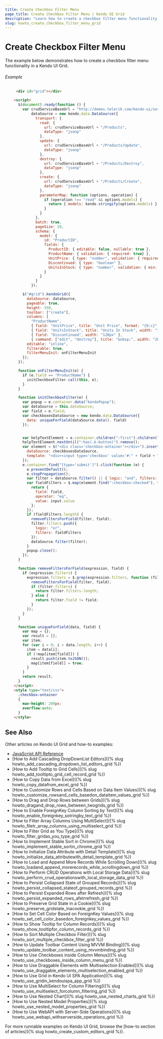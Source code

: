 ```yaml
---
title: Create Checkbox Filter Menu
page_title: Create Checkbox Filter Menu | Kendo UI Grid
description: "Learn how to create a checkbox filter menu functionality in the Kendo UI Grid widget."
slug: howto_create_checkbox_filter_menu_grid
---
```


# Create Checkbox Filter Menu

The example below demonstrates how to create a checkbox filter menu functionality in a Kendo UI Grid.

###### Example

```html
     <div id="grid"></div>

    <script>
      $(document).ready(function () {
        var crudServiceBaseUrl = "http://demos.telerik.com/kendo-ui/service",
            dataSource = new kendo.data.DataSource({
              transport: {
                read: {
                  url: crudServiceBaseUrl + "/Products",
                  dataType: "jsonp"
                },
                update: {
                  url: crudServiceBaseUrl + "/Products/Update",
                  dataType: "jsonp"
                },
                destroy: {
                  url: crudServiceBaseUrl + "/Products/Destroy",
                  dataType: "jsonp"
                },
                create: {
                  url: crudServiceBaseUrl + "/Products/Create",
                  dataType: "jsonp"
                },
                parameterMap: function (options, operation) {
                  if (operation !== "read" && options.models) {
                    return { models: kendo.stringify(options.models) };
                  }
                }
              },
              batch: true,
              pageSize: 20,
              schema: {
                model: {
                  id: "ProductID",
                  fields: {
                    ProductID: { editable: false, nullable: true },
                    ProductName: { validation: { required: true} },
                    UnitPrice: { type: "number", validation: { required: true, min: 1} },
                    Discontinued: { type: "boolean" },
                    UnitsInStock: { type: "number", validation: { min: 0, required: true} }
                  }
                }
              }
            });

        $("#grid").kendoGrid({
          dataSource: dataSource,
          pageable: true,
          height: 550,
          toolbar: ["create"],
          columns: [
            "ProductName",
            { field: "UnitPrice", title: "Unit Price", format: "{0:c}", width: "120px" },
            { field: "UnitsInStock", title: "Units In Stock", width: "120px" },
            { field: "Discontinued", width: "120px" },
            { command: ["edit", "destroy"], title: "&nbsp;", width: "200px"}],
          editable: "inline",
          filterable: true,
          filterMenuInit: onFilterMenuInit
        });
      });

      function onFilterMenuInit(e) {
        if (e.field == "ProductName") {
          initCheckboxFilter.call(this, e);
        }
      }

      function initCheckboxFilter(e) {
        var popup = e.container.data("kendoPopup");
        var dataSource = this.dataSource;
        var field = e.field;
        var checkboxesDataSource = new kendo.data.DataSource({
          data: uniqueForField(dataSource.data(), field)
        });


        var helpTextElement = e.container.children(":first").children(":first");
        helpTextElement.nextUntil(":has(.k-button)").remove();
        var element = $("<div class='checkbox-ontainer'></div>").insertAfter(helpTextElement).kendoListView({
          dataSource: checkboxesDataSource,
          template: "<div><input type='checkbox' value='#:" + field + "#'/>#:" + field + "#</div>"
        });
        e.container.find("[type='submit']").click(function (e) {
          e.preventDefault();
          e.stopPropagation();
          var filter = dataSource.filter() || { logic: "and", filters: [] };
          var fieldFilters = $.map(element.find(":checkbox:checked"), function (input) {            
            return {
              field: field,
              operator: "eq",
              value: input.value
            };
          });
          if (fieldFilters.length) {
            removeFiltersForField(filter, field);
            filter.filters.push({
              logic: "or",
              filters: fieldFilters
            });
            dataSource.filter(filter);
          }
          popup.close();
        });
      }

      function removeFiltersForField(expression, field) {
        if (expression.filters) {
          expression.filters = $.grep(expression.filters, function (filter) {
            removeFiltersForField(filter, field);
            if (filter.filters) {
              return filter.filters.length;
            } else {
              return filter.field != field;
            }
          });
        }
      }

      function uniqueForField(data, field) {
        var map = {};
        var result = [];
        var item;
        for (var i = 0; i < data.length; i++) {
          item = data[i];
          if (!map[item[field]]) {
            result.push(item.toJSON());
            map[item[field]] = true;
          }
        }
        return result;
      }
    </script>
    <style type="text/css">
      .checkbox-ontainer
      {
        max-height: 200px;
        overflow:auto;
      }
    </style>
```

## See Also

Other articles on Kendo UI Grid and how-to examples:

* [JavaScript API Reference](/api/javascript/ui/grid)
* [How to Add Cascading DropDownList Editors]({% slug howto_add_cascading_dropdown_list_editors_grid %})
* [How to Add Tooltip to Grid Cells]({% slug howto_add_tooltipto_grid_cell_record_grid %})
* [How to Copy Data from Excel]({% slug howto_copy_datafrom_excel_grid %})
* [How to Customize Rows and Cells Based on Data Item Values]({% slug howto_customize_rowsand_cells_basedon_dataitem_values_grid %})
* [How to Drag and Drop Rows between Grids]({% slug howto_dragand_drop_rows_between_twogrids_grid %})
* [How to Enable ForeignKey Column Sorting by Text]({% slug howto_enable_foreignkey_sotringby_text_grid %})
* [How to Filter Array Columns Using MultiSelect]({% slug howto_filetr_array_columns_using_multiselect_grid %})
* [How to Filter Grid as You Type]({% slug howto_filter_gridas_you_type_grid %})
* [How to Implement Stable Sort in Chrome]({% slug howto_implement_stable_sortin_chrome_grid %})
* [How to Initialize Data Attribute with Detail Template]({% slug howto_initialize_data_attributewith_detail_template_grid %})
* [How to Load and Append More Records While Scrolling Down]({% slug howto_loadand_append_morerecords_while_scrollingdown_grid %})
* [How to Perform CRUD Operations with Local Storage Data]({% slug howto_perform_crud_operationswith_local_storage_data_grid %})
* [How to Persist Collapsed State of Grouped Records]({% slug howto_persist_collapsed_stateof_grouped_records_grid %})
* [How to Persist Expanded Rows after Refresh]({% slug howto_persist_expanded_rows_afetrrefresh_grid %})
* [How to Preserve Grid State in a Cookie]({% slug howto_preserve_gridstate_inacookie_grid %})
* [How to Set Cell Color Based on ForeignKey Values]({% slug howto_set_cell_color_basedon_foreignkey_values_grid %})
* [How to Show Tooltip for Column Records]({% slug howto_show_tooltipfor_column_records_grid %})
* [How to Sort Multiple Checkbox Filter]({% slug howto_sort_multiple_checkbox_filter_grid %})
* [How to Update Toolbar Content Using MVVM Binding]({% slug howto_update_toolbar_content_using_mvvmbinding_grid %})
* [How to Use Checkboxes inside Column Menus]({% slug howto_use_checkboxes_inside_column_menu_grid %})
* [How to Use Draggable Elements with Multiselection Enabled]({% slug howto_use_draggable_elements_multiselection_enabled_grid %})
* [How to Use Grid in Kendo UI SPA Application]({% slug howto_use_gridin_kendouispa_app_grid %})
* [How to Use MultiSelect for Column Filtering]({% slug howto_use_multiselect_forcolumn_filtering_grid %})
* [How to Use Nested Chart]({% slug howto_use_nested_charts_grid %})
* [How to Use Nested Model Properties]({% slug howto_use_nested_model_properties_grid %})
* [How to Use WebAPI with Server-Side Operations]({% slug howto_use_webapi_withserverside_operations_grid %})

For more runnable examples on Kendo UI Grid, browse the [how-to section of articles]({% slug howto_create_custom_editors_grid %}).
